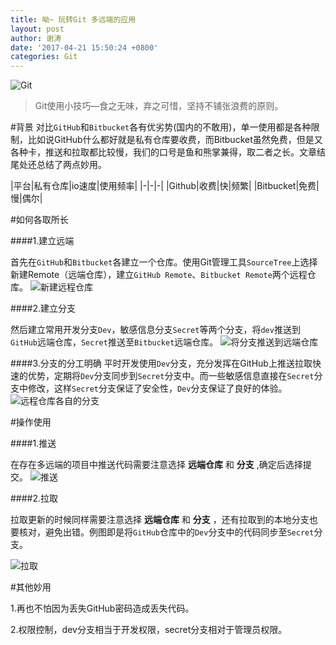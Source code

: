 ```yaml
---
title: 呦~ 玩转Git 多远端的应用
layout: post
author: 谢涛
date: '2017-04-21 15:50:24 +0800'
categories: Git
---
```


![Git](http://upload-images.jianshu.io/upload_images/1319710-556d3532d7de6bbd.jpeg?imageMogr2/auto-orient/strip%7CimageView2/2/w/640)
>Git使用小技巧—食之无味，弃之可惜，坚持不铺张浪费的原则。

#背景
对比``GitHub``和``Bitbucket``各有优劣势(国内的不敢用)，单一使用都是各种限制，比如说GitHub什么都好就是私有仓库要收费，而Bitbucket虽然免费，但是又各种卡，推送和拉取都比较慢，我们的口号是鱼和熊掌兼得，取二者之长。文章结尾处还总结了两点妙用。


\|平台\|私有仓库\|io速度\|使用频率\|
\|-\|-\|-\|
\|Github\|收费\|快\|频繁\|
\|Bitbucket\|免费\|慢\|偶尔\|

#如何各取所长

####1.建立远端

首先在``GitHub``和``Bitbucket``各建立一个仓库。使用Git管理工具``SourceTree``上选择新建Remote（远端仓库），建立``GitHub Remote``、``Bitbucket Remote``两个远程仓库。
![新建远程仓库](http://upload-images.jianshu.io/upload_images/1319710-592b6c38229b98cb.png?imageMogr2/auto-orient/strip%7CimageView2/2/w/340)

####2.建立分支

然后建立常用开发分支``Dev``，敏感信息分支``Secret``等两个分支，将``dev``推送到``GitHub``远端仓库，``Secret``推送至``Bitbucket``远端仓库。
![将分支推送到远端仓库](http://upload-images.jianshu.io/upload_images/1319710-5e03f97ef827f67d.png?imageMogr2/auto-orient/strip%7CimageView2/2/w/440)

####3.分支的分工明确
平时开发使用``Dev``分支，充分发挥在GitHub上推送拉取快速的优势，定期将``Dev``分支同步到``Secret``分支中。而一些敏感信息直接在``Secret``分支中修改，这样``Secret``分支保证了安全性，``Dev``分支保证了良好的体验。
![远程仓库各自的分支](http://upload-images.jianshu.io/upload_images/1319710-ef34b5bc8654da77.png?imageMogr2/auto-orient/strip%7CimageView2/2/w/440)

#操作使用

####1.推送

在存在多远端的项目中推送代码需要注意选择 **远端仓库** 和 **分支** ,确定后选择提交。
![推送](http://upload-images.jianshu.io/upload_images/1319710-3dd31d758fa187ba.png?imageMogr2/auto-orient/strip%7CimageView2/2/w/640)

####2.拉取

拉取更新的时候同样需要注意选择 **远端仓库** 和 **分支** ，还有拉取到的本地分支也要核对，避免出错。例图即是将``GitHub``仓库中的``Dev``分支中的代码同步至``Secret``分支。

![拉取](http://upload-images.jianshu.io/upload_images/1319710-77e6fad6d396e452.png?imageMogr2/auto-orient/strip%7CimageView2/2/w/640)


#其他妙用

1.再也不怕因为丢失GitHub密码造成丢失代码。

2.权限控制，dev分支相当于开发权限，secret分支相对于管理员权限。
